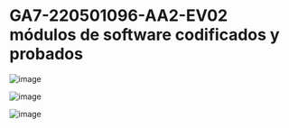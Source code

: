 # GA7-220501096-AA2-EV02 módulos de software codificados y probados

![image](https://github.com/user-attachments/assets/dead4112-c8fc-43ed-939a-bfe9301fa88f)

![image](https://github.com/user-attachments/assets/ab56038f-f470-4048-9b1c-e8f9ac2c284c)

![image](https://github.com/user-attachments/assets/8d308cfe-0e83-4f0a-9d03-a1222f194585)
